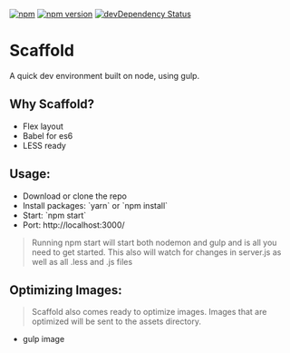 [![npm](https://img.shields.io/npm/v/npm.svg?maxAge=2592000)]()
[![npm version](https://badge.fury.io/js/express.svg)](https://badge.fury.io/js/express)
[![devDependency Status](https://david-dm.org/dandeller/scaffold/dev-status.svg)](https://david-dm.org/dwyl/esta#info=devDependencies)

# Scaffold
A quick dev environment built on node, using gulp.

<h2>Why Scaffold?</h2>
<ul>
  <li>Flex layout</li>
  <li>Babel for es6</li>
  <li>LESS ready</li>
</ul>

<h2>Usage:</h2>
<ul>
  <li>Download or clone the repo</li>
  <li>Install packages: `yarn` or `npm install`</li>
  <li>Start: `npm start`</li>
  <li>Port: http://localhost:3000/</li>
</ul>

> Running npm start will start both nodemon and gulp and is all you need to get started.
> This also will watch for changes in server.js as well as all .less and .js files

<h2>Optimizing Images:</h2>

> Scaffold also comes ready to optimize images. Images that are optimized will be sent to the assets directory.
<ul>
  <li>gulp image</li>
</ul>
